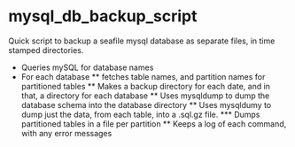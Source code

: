 # mysql_db_backup_script

Quick script to backup a seafile mysql database as separate files, in time stamped directories.

* Queries mySQL for database names
* For each database
** fetches table names, and partition names for partitioned tables
** Makes a backup directory for each date, and in that, a directory for each database
** Uses mysqldump to dump the database schema into the database directory
** Uses mysqldumy to dump just the data, from each table, into a <table>.sql.gz file.
*** Dumps partitioned tables in a file per partition
** Keeps a log of each command, with any error messages


